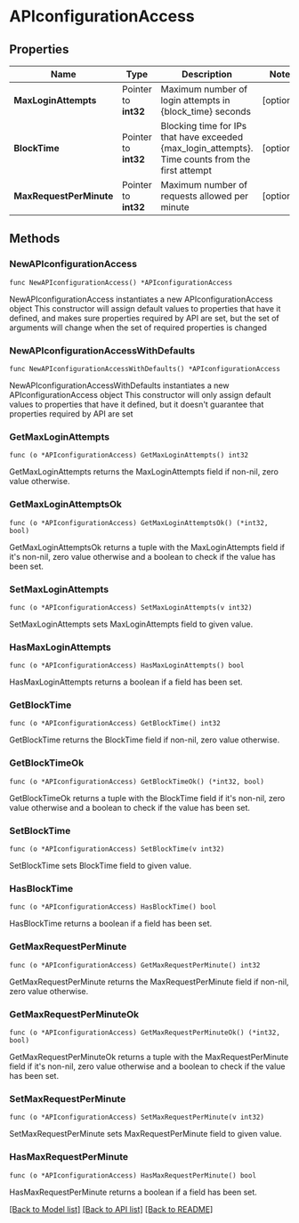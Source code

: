 # APIconfigurationAccess

## Properties

Name | Type | Description | Notes
------------ | ------------- | ------------- | -------------
**MaxLoginAttempts** | Pointer to **int32** | Maximum number of login attempts in {block_time} seconds | [optional] 
**BlockTime** | Pointer to **int32** | Blocking time for IPs that have exceeded {max_login_attempts}. Time counts from the first attempt | [optional] 
**MaxRequestPerMinute** | Pointer to **int32** | Maximum number of requests allowed per minute | [optional] 

## Methods

### NewAPIconfigurationAccess

`func NewAPIconfigurationAccess() *APIconfigurationAccess`

NewAPIconfigurationAccess instantiates a new APIconfigurationAccess object
This constructor will assign default values to properties that have it defined,
and makes sure properties required by API are set, but the set of arguments
will change when the set of required properties is changed

### NewAPIconfigurationAccessWithDefaults

`func NewAPIconfigurationAccessWithDefaults() *APIconfigurationAccess`

NewAPIconfigurationAccessWithDefaults instantiates a new APIconfigurationAccess object
This constructor will only assign default values to properties that have it defined,
but it doesn't guarantee that properties required by API are set

### GetMaxLoginAttempts

`func (o *APIconfigurationAccess) GetMaxLoginAttempts() int32`

GetMaxLoginAttempts returns the MaxLoginAttempts field if non-nil, zero value otherwise.

### GetMaxLoginAttemptsOk

`func (o *APIconfigurationAccess) GetMaxLoginAttemptsOk() (*int32, bool)`

GetMaxLoginAttemptsOk returns a tuple with the MaxLoginAttempts field if it's non-nil, zero value otherwise
and a boolean to check if the value has been set.

### SetMaxLoginAttempts

`func (o *APIconfigurationAccess) SetMaxLoginAttempts(v int32)`

SetMaxLoginAttempts sets MaxLoginAttempts field to given value.

### HasMaxLoginAttempts

`func (o *APIconfigurationAccess) HasMaxLoginAttempts() bool`

HasMaxLoginAttempts returns a boolean if a field has been set.

### GetBlockTime

`func (o *APIconfigurationAccess) GetBlockTime() int32`

GetBlockTime returns the BlockTime field if non-nil, zero value otherwise.

### GetBlockTimeOk

`func (o *APIconfigurationAccess) GetBlockTimeOk() (*int32, bool)`

GetBlockTimeOk returns a tuple with the BlockTime field if it's non-nil, zero value otherwise
and a boolean to check if the value has been set.

### SetBlockTime

`func (o *APIconfigurationAccess) SetBlockTime(v int32)`

SetBlockTime sets BlockTime field to given value.

### HasBlockTime

`func (o *APIconfigurationAccess) HasBlockTime() bool`

HasBlockTime returns a boolean if a field has been set.

### GetMaxRequestPerMinute

`func (o *APIconfigurationAccess) GetMaxRequestPerMinute() int32`

GetMaxRequestPerMinute returns the MaxRequestPerMinute field if non-nil, zero value otherwise.

### GetMaxRequestPerMinuteOk

`func (o *APIconfigurationAccess) GetMaxRequestPerMinuteOk() (*int32, bool)`

GetMaxRequestPerMinuteOk returns a tuple with the MaxRequestPerMinute field if it's non-nil, zero value otherwise
and a boolean to check if the value has been set.

### SetMaxRequestPerMinute

`func (o *APIconfigurationAccess) SetMaxRequestPerMinute(v int32)`

SetMaxRequestPerMinute sets MaxRequestPerMinute field to given value.

### HasMaxRequestPerMinute

`func (o *APIconfigurationAccess) HasMaxRequestPerMinute() bool`

HasMaxRequestPerMinute returns a boolean if a field has been set.


[[Back to Model list]](../README.md#documentation-for-models) [[Back to API list]](../README.md#documentation-for-api-endpoints) [[Back to README]](../README.md)


